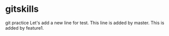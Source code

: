 # gitskills
git practice
Let's add a new line for test.
This line is added by master.
This is added by feature1.
